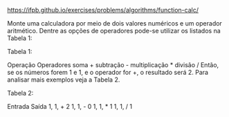 https://ifpb.github.io/exercises/problems/algorithms/function-calc/

Monte uma calculadora por meio de dois valores numéricos e um operador aritmético. Dentre as opções de operadores pode-se utilizar os listados na Tabela 1:

Tabela 1:

Operação	Operadores
soma	+
subtração	-
multiplicação	*
divisão	/
Então, se os números forem 1 e 1, e o operador for +, o resultado será 2. Para analisar mais exemplos veja a Tabela 2.

Tabela 2:

Entrada	Saída
1, 1, +	2
1, 1, -	0
1, 1, *	1
1, 1, /	1
